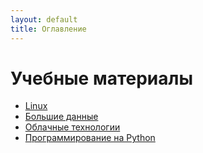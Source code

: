 ```yaml
---
layout: default
title: Оглавление
---
```


# Учебные материалы

* [Linux](./linux/)
* [Большие данные](./bigdata/)
* [Облачные технологии](./clouds/)
* [Программирование на Python](./python/)

